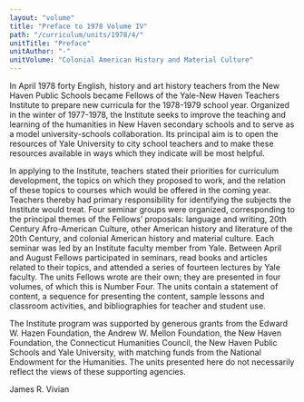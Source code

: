 ```yaml
---
layout: "volume"
title: "Preface to 1978 Volume IV"
path: "/curriculum/units/1978/4/"
unitTitle: "Preface"
unitAuthor: "-"
unitVolume: "Colonial American History and Material Culture"
---
```

<body>
 <p>
  In April 1978 forty English, history and art history teachers from the New Haven Public Schools became Fellows of the Yale-New Haven Teachers Institute to prepare new curricula for the 1978-1979 school year. Organized in the winter of 1977-1978, the Institute seeks to improve the teaching and learning of the humanities in New Haven secondary schools and to serve as a model university-schools collaboration. Its principal aim is to open the resources of Yale University to city school teachers and to make these resources available in ways which they indicate will be most helpful.
 </p>
 <p>
  In applying to the Institute, teachers stated their priorities for curriculum development, the topics on which they proposed to work, and the relation of these topics to courses which would be offered in the coming year. Teachers thereby had primary responsibility for identifying the subjects the Institute would treat. Four seminar groups were organized, corresponding to the principal themes of the Fellows’ proposals: language and writing, 20th Century Afro-American Culture, other American history and literature of the 20th Century, and colonial American history and material culture. Each seminar was led by an Institute faculty member from Yale. Between April and August Fellows participated in seminars, read books and articles related to their topics, and attended a series of fourteen lectures by Yale faculty. The units Fellows wrote are their own; they are presented in four volumes, of which this is Number Four. The units contain a statement of content, a sequence for presenting the content, sample lessons and classroom activities, and bibliographies for teacher and student use.
 </p>
 <p>
  The Institute program was supported by generous grants from the Edward W. Hazen Foundation, the Andrew W. Mellon Foundation, the New Haven Foundation, the Connecticut Humanities Council, the New Haven Public Schools and Yale University, with matching funds from the National Endowment for the Humanities. The units presented here do not necessarily reflect the views of these supporting agencies.
 </p>
 <p>
  James R. Vivian
 </p>

</body>